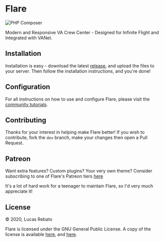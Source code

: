 # Flare

![PHP Composer](https://github.com/VA-Net/Flare/workflows/PHP%20Composer/badge.svg)

Modern and Responsive VA Crew Center - Designed for Infinite Flight and Integrated with VANet.

## Installation

Installation is easy - download the latest [release](https://github.com/va-net/Flare/releases), and upload the files to your server. Then follow the installation instructions, and you're done!

## Configuration

For all instructions on how to use and configure Flare, please visit the [community tutorials](https://vanet.app/tutorials).

## Contributing

Thanks for your interest in helping make Flare better! If you wish to contribute, fork the `dev` branch, make your changes then open a Pull Request.

## Patreon

Want extra features? Custom plugins? Your very own theme? Consider subscribing to one of Flare's Patreon tiers [here](https://www.patreon.com/rebal15)

It's a lot of hard work for a teenager to maintain Flare, so I'd very much appreciate it!

## License

&copy; 2020, Lucas Rebato

Flare is licensed under the GNU General Public License. A copy of the license is available [here](../master/LICENSE), and [here](https://www.gnu.org/licenses/gpl-3.0.txt).

